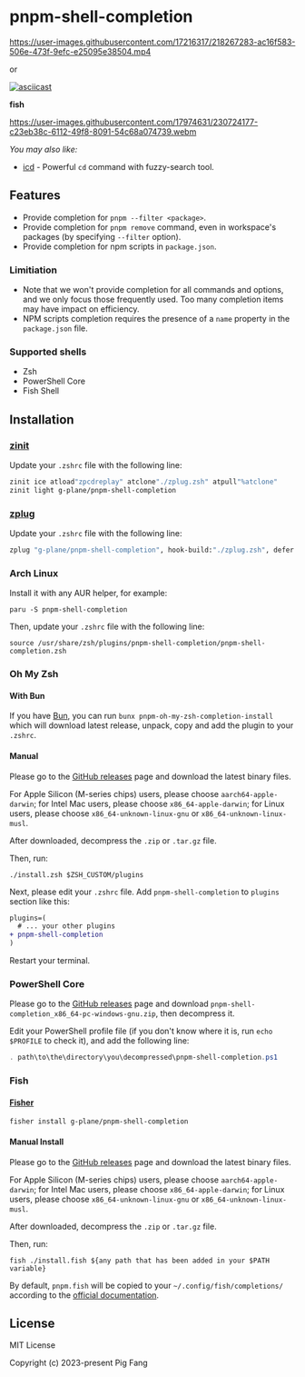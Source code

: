 # pnpm-shell-completion

https://user-images.githubusercontent.com/17216317/218267283-ac16f583-506e-473f-9efc-e25095e38504.mp4

or

[![asciicast](https://asciinema.org/a/559081.svg)](https://asciinema.org/a/559081)

**fish**

https://user-images.githubusercontent.com/17974631/230724177-c23eb38c-6112-49f8-8091-54c68a074739.webm

_You may also like:_

- [icd](https://github.com/g-plane/icd) - Powerful `cd` command with fuzzy-search tool.

## Features

- Provide completion for `pnpm --filter <package>`.
- Provide completion for `pnpm remove` command, even in workspace's packages (by specifying `--filter` option).
- Provide completion for npm scripts in `package.json`.

### Limitiation

- Note that we won't provide completion for all commands and options, and we only focus those frequently used. Too many completion items may have impact on efficiency.
- NPM scripts completion requires the presence of a `name` property in the `package.json` file.

### Supported shells

- Zsh
- PowerShell Core
- Fish Shell

## Installation

### [zinit](https://github.com/zdharma/zinit)

Update your `.zshrc` file with the following line:

```zsh
zinit ice atload"zpcdreplay" atclone"./zplug.zsh" atpull"%atclone"
zinit light g-plane/pnpm-shell-completion
```

### [zplug](https://github.com/zplug/zplug)

Update your `.zshrc` file with the following line:

```zsh
zplug "g-plane/pnpm-shell-completion", hook-build:"./zplug.zsh", defer:2
```

### Arch Linux

Install it with any AUR helper, for example:

```shell
paru -S pnpm-shell-completion
```

Then, update your `.zshrc` file with the following line:

```shell
source /usr/share/zsh/plugins/pnpm-shell-completion/pnpm-shell-completion.zsh
```

### Oh My Zsh

#### With Bun

If you have [Bun](https://bun.sh/), you can run `bunx pnpm-oh-my-zsh-completion-install` which will download latest release, unpack, copy and add the plugin to your `.zshrc`.

#### Manual

Please go to the [GitHub releases](https://github.com/g-plane/pnpm-shell-completion/releases)
page and download the latest binary files.

For Apple Silicon (M-series chips) users, please choose `aarch64-apple-darwin`;
for Intel Mac users, please choose `x86_64-apple-darwin`;
for Linux users, please choose `x86_64-unknown-linux-gnu` or `x86_64-unknown-linux-musl`.

After downloaded, decompress the `.zip` or `.tar.gz` file.

Then, run:

```shell
./install.zsh $ZSH_CUSTOM/plugins
```

Next, please edit your `.zshrc` file.
Add `pnpm-shell-completion` to `plugins` section like this:

```diff
plugins=(
  # ... your other plugins
+ pnpm-shell-completion
)
```

Restart your terminal.

### PowerShell Core

Please go to the [GitHub releases](https://github.com/g-plane/pnpm-shell-completion/releases)
page and download `pnpm-shell-completion_x86_64-pc-windows-gnu.zip`, then decompress it.

Edit your PowerShell profile file (if you don't know where it is, run `echo $PROFILE` to check it),
and add the following line:

```powershell
. path\to\the\directory\you\decompressed\pnpm-shell-completion.ps1
```

### Fish

#### [Fisher](https://github.com/jorgebucaran/fisher)

```
fisher install g-plane/pnpm-shell-completion
```

#### Manual Install

Please go to the [GitHub releases](https://github.com/g-plane/pnpm-shell-completion/releases)
page and download the latest binary files.

For Apple Silicon (M-series chips) users, please choose `aarch64-apple-darwin`;
for Intel Mac users, please choose `x86_64-apple-darwin`;
for Linux users, please choose `x86_64-unknown-linux-gnu` or `x86_64-unknown-linux-musl`.

After downloaded, decompress the `.zip` or `.tar.gz` file.

Then, run:

```shell
fish ./install.fish ${any path that has been added in your $PATH variable}
```

By default, `pnpm.fish` will be copied to your `~/.config/fish/completions/` according to the [official documentation](https://fishshell.com/docs/current/completions.html).

## License

MIT License

Copyright (c) 2023-present Pig Fang
